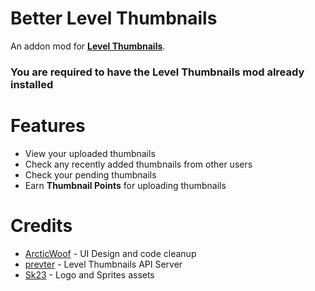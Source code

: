 # Better Level Thumbnails
An addon mod for [**Level Thumbnails**](mod:cdc.level_thumbnails).

### <cr>You are required to have the Level Thumbnails mod already installed</c>

# Features
- View your uploaded thumbnails
- Check any recently added thumbnails from other users
- Check your pending thumbnails
- Earn **Thumbnail Points** for uploading thumbnails

# Credits
- [ArcticWoof](user:7689052) - UI Design and code cleanup
- [prevter](https://github.com/Prevter) - Level Thumbnails API Server
- [Sk23](https://github.com/Skepper23) - Logo and Sprites assets